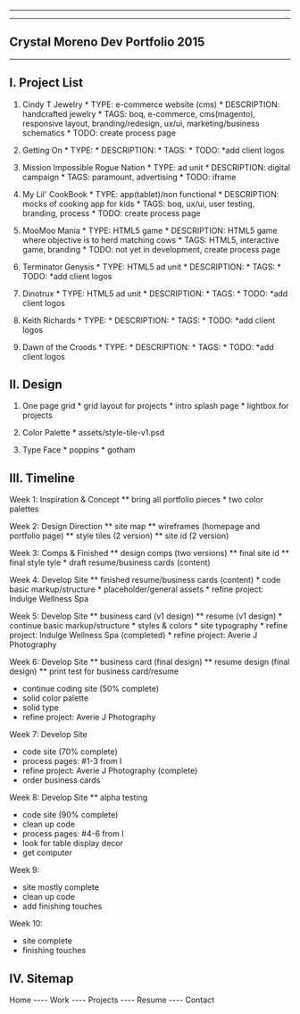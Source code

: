 ---------------------------------
---------------------------------
Crystal Moreno Dev Portfolio 2015
---------------------------------
---------------------------------


I. Project List
--------------------
  1. Cindy T Jewelry
    * TYPE: e-commerce website (cms)
    * DESCRIPTION: handcrafted jewelry
    * TAGS: boq, e-commerce, cms(magento), responsive layout,
            branding/redesign, ux/ui, marketing/business schematics
    * TODO: create process page

  2. Getting On
    * TYPE:
    * DESCRIPTION:
    * TAGS:
    * TODO: *add client logos

  3. Mission Impossible Rogue Nation
    * TYPE: ad unit
    * DESCRIPTION: digital campaign
    * TAGS: paramount, advertising
    * TODO: iframe

  4. My Lil' CookBook
    * TYPE: app(tablet)/non functional
    * DESCRIPTION: mocks of cooking app for kids
    * TAGS: boq, ux/ui, user testing, branding, process
    * TODO: create process page

  5. MooMoo Mania
    * TYPE: HTML5 game
    * DESCRIPTION: HTML5 game where objective is to herd matching cows
    * TAGS: HTML5, interactive game, branding
    * TODO: not yet in development, create process page

  8. Terminator Genysis
    * TYPE: HTML5 ad unit
    * DESCRIPTION:
    * TAGS:
    * TODO: *add client logos

  7. Dinotrux
    * TYPE: HTML5 ad unit
    * DESCRIPTION:
    * TAGS:
    * TODO: *add client logos

  8. Keith Richards
    * TYPE:
    * DESCRIPTION:
    * TAGS:
    * TODO: *add client logos

  9. Dawn of the Croods
    * TYPE:
    * DESCRIPTION:
    * TAGS:
    * TODO: *add client logos

II. Design
--------------------
  1. One page grid
    * grid layout for projects
    * intro splash page
    * lightbox for projects

  2. Color Palette
    * assets/style-tile-v1.psd

  3. Type Face
    * poppins
    * gotham

III. Timeline
--------------------
  Week 1: Inspiration & Concept
    ** bring all portfolio pieces
    * two color palettes

  Week 2: Design Direction
    ** site map
    ** wireframes (homepage and portfolio page)
    ** style tiles (2 version)
    ** site id (2 version)

  Week 3: Comps & Finished
    ** design comps (two versions)
    ** final site id
    ** final style tyle
    * draft resume/business cards (content)

  Week 4: Develop Site
    ** finished resume/business cards (content)
    * code basic markup/structure
    * placeholder/general assets
    * refine project: Indulge Wellness Spa

  Week 5: Develop Site
    ** business card (v1 design)
    ** resume (v1 design)
    * continue basic markup/structure
    * styles & colors
    * site typography
    * refine project: Indulge Wellness Spa (completed)
    * refine project: Averie J Photography

  Week 6: Develop Site
   ** business card (final design)
   ** resume design (final design)
   ** print test for business card/resume
   * continue coding site (50% complete)
   * solid color palette
   * solid type
   * refine project: Averie J Photography

  Week 7: Develop Site
   * code site (70% complete)
   * process pages: #1-3 from I
   * refine project: Averie J Photography (complete)
   * order business cards

  Week 8: Develop Site
  ** alpha testing
   * code site (90% complete)
   * clean up code
   * process pages: #4-6 from I
   * look for table display decor
   * get computer

  Week 9:
   * site mostly complete
   * clean up code
   * add finishing touches

  Week 10:
   * site complete
   * finishing touches

IV. Sitemap
--------------------
Home ---- Work ---- Projects
     ---- Resume
     ---- Contact
